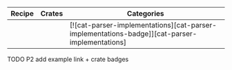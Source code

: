 | Recipe | Crates | Categories |
|--------|--------|------------|
|  |  | [![cat-parser-implementations][cat-parser-implementations-badge]][cat-parser-implementations] |

<div class="hidden">
TODO P2 add example link + crate badges
</div>
